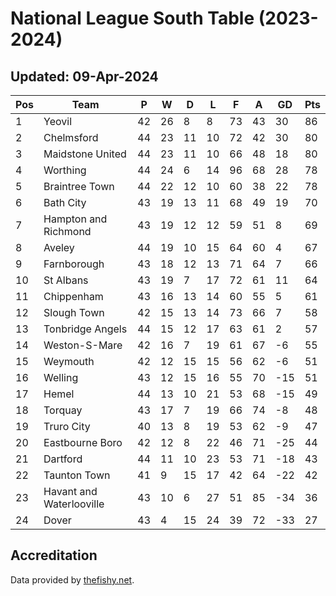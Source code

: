 # National League South Table (2023-2024)
## Updated: 09-Apr-2024

| Pos | Team | P | W | D | L | F | A | GD | Pts |
| --- | --- | --- | --- | --- | --- | --- | --- | --- | --- |
| 1 | Yeovil | 42 | 26 | 8 | 8 | 73 | 43 | 30 | 86 |
| 2 | Chelmsford | 44 | 23 | 11 | 10 | 72 | 42 | 30 | 80 |
| 3 | Maidstone United | 44 | 23 | 11 | 10 | 66 | 48 | 18 | 80 |
| 4 | Worthing | 44 | 24 | 6 | 14 | 96 | 68 | 28 | 78 |
| 5 | Braintree Town | 44 | 22 | 12 | 10 | 60 | 38 | 22 | 78 |
| 6 | Bath City | 43 | 19 | 13 | 11 | 68 | 49 | 19 | 70 |
| 7 | Hampton and Richmond | 43 | 19 | 12 | 12 | 59 | 51 | 8 | 69 |
| 8 | Aveley | 44 | 19 | 10 | 15 | 64 | 60 | 4 | 67 |
| 9 | Farnborough | 43 | 18 | 12 | 13 | 71 | 64 | 7 | 66 |
| 10 | St Albans | 43 | 19 | 7 | 17 | 72 | 61 | 11 | 64 |
| 11 | Chippenham | 43 | 16 | 13 | 14 | 60 | 55 | 5 | 61 |
| 12 | Slough Town | 42 | 15 | 13 | 14 | 73 | 66 | 7 | 58 |
| 13 | Tonbridge Angels | 44 | 15 | 12 | 17 | 63 | 61 | 2 | 57 |
| 14 | Weston-S-Mare | 42 | 16 | 7 | 19 | 61 | 67 | -6 | 55 |
| 15 | Weymouth | 42 | 12 | 15 | 15 | 56 | 62 | -6 | 51 |
| 16 | Welling | 43 | 12 | 15 | 16 | 55 | 70 | -15 | 51 |
| 17 | Hemel | 44 | 13 | 10 | 21 | 53 | 68 | -15 | 49 |
| 18 | Torquay | 43 | 17 | 7 | 19 | 66 | 74 | -8 | 48 |
| 19 | Truro City | 40 | 13 | 8 | 19 | 53 | 62 | -9 | 47 |
| 20 | Eastbourne Boro | 42 | 12 | 8 | 22 | 46 | 71 | -25 | 44 |
| 21 | Dartford | 44 | 11 | 10 | 23 | 53 | 71 | -18 | 43 |
| 22 | Taunton Town | 41 | 9 | 15 | 17 | 42 | 64 | -22 | 42 |
| 23 | Havant and Waterlooville | 43 | 10 | 6 | 27 | 51 | 85 | -34 | 36 |
| 24 | Dover | 43 | 4 | 15 | 24 | 39 | 72 | -33 | 27 |

## Accreditation 

Data provided by [thefishy.net](https://www.thefishy.net/).